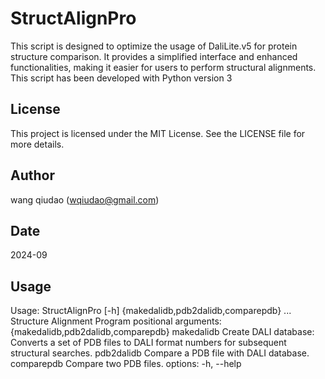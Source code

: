 # StructAlignPro

This script is designed to optimize the usage of DaliLite.v5 for protein structure comparison.
It provides a simplified interface and enhanced functionalities, making it easier for users to perform structural alignments. This script has been developed with Python version 3
## License
This project is licensed under the MIT License. See the LICENSE file for more details.
## Author
wang qiudao (wqiudao@gmail.com)
## Date
2024-09
## Usage
Usage: StructAlignPro [-h] {makedalidb,pdb2dalidb,comparepdb} ...
Structure Alignment Program
positional arguments:
  {makedalidb,pdb2dalidb,comparepdb}
    makedalidb          Create DALI database: Converts a set of PDB files to DALI format numbers for subsequent structural searches.
    pdb2dalidb          Compare a PDB file with DALI database.
    comparepdb          Compare two PDB files.
options:
  -h, --help
